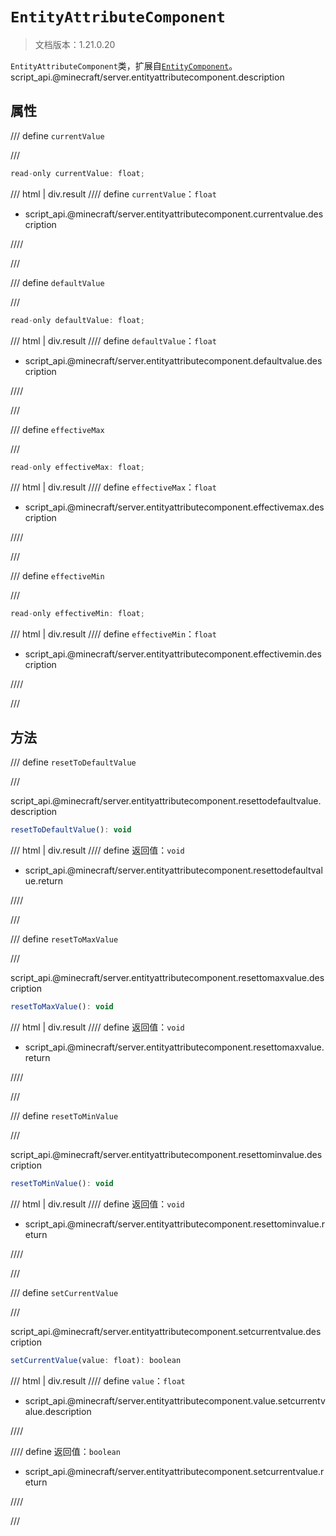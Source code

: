 # `EntityAttributeComponent`

> 文档版本：1.21.0.20

`EntityAttributeComponent`类，扩展自[`EntityComponent`](./entitycomponent.md)。script_api.@minecraft/server.entityattributecomponent.description

## 属性

/// define
`currentValue`


///

```js
read-only currentValue: float;
```

/// html | div.result
//// define
`currentValue`：`float`

- script_api.@minecraft/server.entityattributecomponent.currentvalue.description


////

///


/// define
`defaultValue`


///

```js
read-only defaultValue: float;
```

/// html | div.result
//// define
`defaultValue`：`float`

- script_api.@minecraft/server.entityattributecomponent.defaultvalue.description


////

///


/// define
`effectiveMax`


///

```js
read-only effectiveMax: float;
```

/// html | div.result
//// define
`effectiveMax`：`float`

- script_api.@minecraft/server.entityattributecomponent.effectivemax.description


////

///


/// define
`effectiveMin`


///

```js
read-only effectiveMin: float;
```

/// html | div.result
//// define
`effectiveMin`：`float`

- script_api.@minecraft/server.entityattributecomponent.effectivemin.description


////

///


## 方法

/// define
`resetToDefaultValue`


///

script_api.@minecraft/server.entityattributecomponent.resettodefaultvalue.description

```js
resetToDefaultValue(): void
```

/// html | div.result
//// define
返回值：`void`

- script_api.@minecraft/server.entityattributecomponent.resettodefaultvalue.return


////

///


/// define
`resetToMaxValue`


///

script_api.@minecraft/server.entityattributecomponent.resettomaxvalue.description

```js
resetToMaxValue(): void
```

/// html | div.result
//// define
返回值：`void`

- script_api.@minecraft/server.entityattributecomponent.resettomaxvalue.return


////

///


/// define
`resetToMinValue`


///

script_api.@minecraft/server.entityattributecomponent.resettominvalue.description

```js
resetToMinValue(): void
```

/// html | div.result
//// define
返回值：`void`

- script_api.@minecraft/server.entityattributecomponent.resettominvalue.return


////

///


/// define
`setCurrentValue`


///

script_api.@minecraft/server.entityattributecomponent.setcurrentvalue.description

```js
setCurrentValue(value: float): boolean
```

/// html | div.result
//// define
`value`：`float`

- script_api.@minecraft/server.entityattributecomponent.value.setcurrentvalue.description


////

//// define
返回值：`boolean`

- script_api.@minecraft/server.entityattributecomponent.setcurrentvalue.return


////

///

